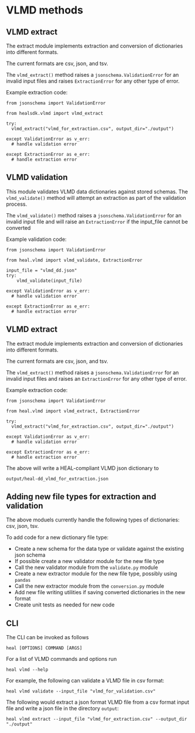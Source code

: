 # VLMD methods

## VLMD extract

The extract module implements extraction and conversion of dictionaries into different formats.

The current formats are csv, json, and tsv.

The `vlmd_extract()` method raises a `jsonschema.ValidationError` for an invalid input files and raises
`ExtractionError` for any other type of error.

Example extraction code:

```
from jsonschema import ValidationError

from healsdk.vlmd import vlmd_extract

try:
  vlmd_extract("vlmd_for_extraction.csv", output_dir="./output")

except ValidationError as v_err:
  # handle validation error

except ExtractionError as e_err:
  # handle extraction error
```

## VLMD validation

This module validates VLMD data dictionaries against stored schemas. The `vlmd_validate()` method
will attempt an extraction as part of the validation process.

The `vlmd_validate()` method raises a `jsonschema.ValidationError` for an invalid input file and
will raise an `ExtractionError` if the input_file cannot be converted

Example validation code:

```
from jsonschema import ValidationError

from heal.vlmd import vlmd_validate, ExtractionError

input_file = "vlmd_dd.json"
try:
    vlmd_validate(input_file)

except ValidationError as v_err:
  # handle validation error

except ExtractionError as e_err:
  # handle extraction error

```

## VLMD extract

The extract module implements extraction and conversion of dictionaries into different formats.

The current formats are csv, json, and tsv.

The `vlmd_extract()` method raises a `jsonschema.ValidationError` for an invalid input files
and raises an `ExtractionError` for any other type of error.

Example extraction code:

```
from jsonschema import ValidationError

from heal.vlmd import vlmd_extract, ExtractionError

try:
  vlmd_extract("vlmd_for_extraction.csv", output_dir="./output")

except ValidationError as v_err:
  # handle validation error

except ExtractionError as e_err:
  # handle extraction error
```

The above will write a HEAL-compliant VLMD json dictionary to

`output/heal-dd_vlmd_for_extraction.json`

## Adding new file types for extraction and validation

The above moduels currently handle the following types of dictionaries: csv, json, tsv.

To add code for a new dictionary file type:

* Create a new schema for the data type or validate against the existing json schema
* If possible create a new validator module for the new file type
* Call the new validator module from the `validate.py` module
* Create a new extractor module for the new file type, possibly using `pandas`
* Call the new extractor module from the `conversion.py` module
* Add new file writing utilities if saving converted dictionaries in the new format
* Create unit tests as needed for new code


## CLI

The CLI can be invoked as follows

`heal [OPTIONS] COMMAND [ARGS]`

For a list of VLMD commands and options run

`heal vlmd --help`

For example, the following can validate a VLMD file in csv format:

`heal vlmd validate --input_file "vlmd_for_validation.csv"`

The following would extract a json format VLMD file from a csv format input file and
write a json file in the directory `output`:

`heal vlmd extract --input_file "vlmd_for_extraction.csv" --output_dir "./output"`
